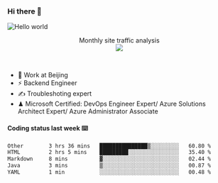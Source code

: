 ### Hi there 👋

<img src="https://raw.githubusercontent.com/sagar-viradiya/sagar-viradiya/master/resources/banner.png" alt="Hello world">
<p align="center"> 
 Monthly site traffic analysis <br/>
  <img src="https://profile-counter.glitch.me/youszoe/count.svg" />
</p>
<br/>

- 🍻 Work at Beijing 
- ⚡ Backend Engineer
- ✍️ Troubleshoting expert
- ♟  Microsoft Certified: DevOps Engineer Expert/ Azure Solutions Architect Expert/ Azure Administrator Associate

#### Coding status last week ⌨️

<!--START_SECTION:waka-->

```txt
Other        3 hrs 36 mins   ███████████████▒░░░░░░░░░   60.80 %
HTML         2 hrs 5 mins    █████████░░░░░░░░░░░░░░░░   35.40 %
Markdown     8 mins          ▓░░░░░░░░░░░░░░░░░░░░░░░░   02.44 %
Java         3 mins          ▒░░░░░░░░░░░░░░░░░░░░░░░░   00.87 %
YAML         1 min           ░░░░░░░░░░░░░░░░░░░░░░░░░   00.48 %
```

<!--END_SECTION:waka-->

<br/>
<center><img src="http://ghchart.rshah.org/409ba5/yousazoe" alt="" /></center>


